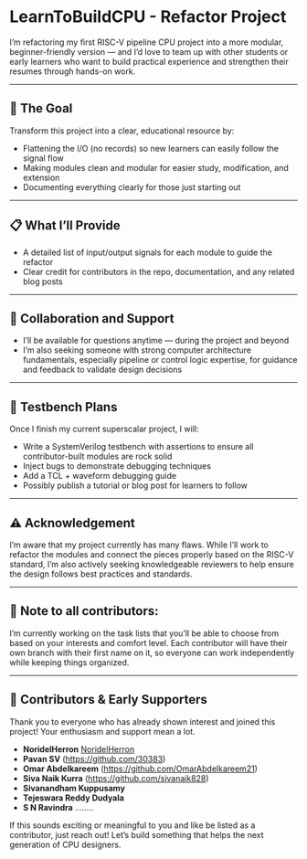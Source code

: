 # LearnToBuildCPU - Refactor Project
I’m refactoring my first RISC-V pipeline CPU project into a more modular, beginner-friendly version — and I’d love to team up with other students or early learners who want to build practical experience and strengthen their resumes through hands-on work.

---

## 🧠 The Goal
Transform this project into a clear, educational resource by:
- Flattening the I/O (no records) so new learners can easily follow the signal flow
- Making modules clean and modular for easier study, modification, and extension
- Documenting everything clearly for those just starting out

---

## 📋 What I’ll Provide
- A detailed list of input/output signals for each module to guide the refactor
- Clear credit for contributors in the repo, documentation, and any related blog posts

---

## 🙌 Collaboration and Support
- I’ll be available for questions anytime — during the project and beyond
- I’m also seeking someone with strong computer architecture fundamentals, especially pipeline or control logic expertise, for guidance and feedback to validate design decisions

---

## 🧪 Testbench Plans
Once I finish my current superscalar project, I will:
- Write a SystemVerilog testbench with assertions to ensure all contributor-built modules are rock solid
- Inject bugs to demonstrate debugging techniques
- Add a TCL + waveform debugging guide
- Possibly publish a tutorial or blog post for learners to follow

---

## ⚠️ Acknowledgement
I’m aware that my project currently has many flaws. While I’ll work to refactor the modules and connect the pieces properly based on the RISC-V standard, I’m also actively seeking knowledgeable reviewers to help ensure the design follows best practices and standards.

---

## 🔧 Note to all contributors:
I’m currently working on the task lists that you’ll be able to choose from based on your interests and comfort level. Each contributor will have their own branch with their first name on it, so everyone can work independently while keeping things organized.

---

## 🙏 Contributors & Early Supporters
Thank you to everyone who has already shown interest and joined this project! Your enthusiasm and support mean a lot.
- **NoridelHerron** [NoridelHerron](https://github.com/NoridelHerron)  
- **Pavan SV** (https://github.com/30383)
- **Omar Abdelkareem**  (https://github.com/OmarAbdelkareem21) 
- **Siva Naik Kurra** (https://github.com/sivanaik828) 
- **Sivanandham Kuppusamy** 
- **Tejeswara Reddy Dudyala** 
- **S N Ravindra** 
........

If this sounds exciting or meaningful to you and like be listed as a contributor, just reach out! Let’s build something that helps the next generation of CPU designers.